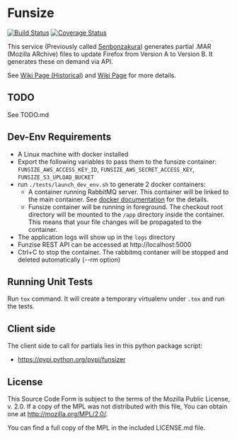 Funsize
============
[![Build Status](https://travis-ci.org/mozilla/build-funsize.svg?branch=master)](https://travis-ci.org/mozilla/build-funsize)
[![Coverage Status](https://img.shields.io/coveralls/mozilla/build-funsize.svg)](https://coveralls.io/r/mozilla/build-funsize?branch=master)

This service (Previously called [Senbonzakura](http://en.wikipedia.org/wiki/Byakuya_Kuchiki#Senbonzakura)) generates partial .MAR (Mozilla ARchive) files to update Firefox from Version A to Version B. It generates these on demand via API.


See [Wiki Page (Historical)](https://wiki.mozilla.org/User:Ffledgling/Senbonzakura) and [Wiki Page](https://wiki.mozilla.org/ReleaseEngineering/Funsize) for more details.

TODO
----
See TODO.md

Dev-Env Requirements
--------------------
- A Linux machine with docker installed
- Export the following variables to pass them to the funsize container: `FUNSIZE_AWS_ACCESS_KEY_ID`, `FUNSIZE_AWS_SECRET_ACCESS_KEY`, `FUNSIZE_S3_UPLOAD_BUCKET`
- run `./tests/launch_dev_env.sh` to generate 2 docker containers:
  - A container running RabbitMQ server. This container will be linked to the main container. See [docker documentation](http://docs.docker.com/userguide/dockerlinks/) for the details.
  - Funsize container will be running in foreground. The checkout root directory will be mounted to the `/app` directory inside the container. This means that your file changes will be propagated to the container.
- The application logs will show up in the `logs` directory
- Funzise REST API can be accessed at http://localhost:5000
- Ctrl+C to stop the container. The rabbitmq contaner will be stopped and deleted automatically (--rm option)


Running Unit Tests
------------------
Run `tox` command. It will create a temporary virtualenv under `.tox` and run the tests.


Client side
-----------
The client side to call for partials lies in this python package script:
- https://pypi.python.org/pypi/funsizer


License
-------
This Source Code Form is subject to the terms of the Mozilla Public
License, v. 2.0. If a copy of the MPL was not distributed with this
file, You can obtain one at http://mozilla.org/MPL/2.0/.

You can find a full copy of the MPL in the included LICENSE.md file.
